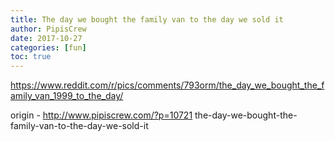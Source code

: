 ```yaml
---
title: The day we bought the family van to the day we sold it
author: PipisCrew
date: 2017-10-27
categories: [fun]
toc: true
---
```


https://www.reddit.com/r/pics/comments/793orm/the_day_we_bought_the_family_van_1999_to_the_day/

origin - http://www.pipiscrew.com/?p=10721 the-day-we-bought-the-family-van-to-the-day-we-sold-it